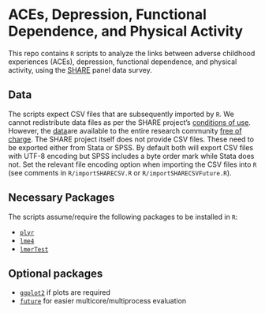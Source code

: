 # ACEs, Depression, Functional Dependence, and Physical Activity

This repo contains `R` scripts to analyze the links between adverse childhood experiences (ACEs), depression, functional dependence, and physical activity, using the [SHARE](http://www.share-project.org/) panel data survey.

## Data
The scripts expect CSV files that are subsequently imported by `R`.
We cannot redistribute data files as per the SHARE project’s [conditions of use](http://www.share-project.org/data-access/share-conditions-of-use.html).
However, the [data](http://www.share-project.org/data-access.html)are available to the entire research community [free of charge](http://www.share-project.org/data-access/share-conditions-of-use.html).
The SHARE project itself does not provide CSV files.
These need to be exported either from Stata or SPSS.
By default both will export CSV files with UTF-8 encoding but SPSS includes a byte order mark while Stata does not.
Set the relevant file encoding option when importing the CSV files into `R` (see comments in `R/importSHARECSV.R` or `R/importSHARECSVFuture.R`).

## Necessary Packages
The scripts assume/require the following packages to be installed in `R`:
- [`plyr`](http://had.co.nz/plyr/)
- [`lme4`](https://github.com/lme4/lme4/)
- [`lmerTest`](https://github.com/runehaubo/lmerTestR)

## Optional packages
- [`ggplot2`](https://ggplot2.tidyverse.org/) if plots are required
- [`future`](https://github.com/HenrikBengtsson/future) for easier multicore/multiprocess evaluation
